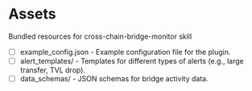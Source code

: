 # Assets

Bundled resources for cross-chain-bridge-monitor skill

- [ ] example_config.json - Example configuration file for the plugin.
- [ ] alert_templates/ - Templates for different types of alerts (e.g., large transfer, TVL drop).
- [ ] data_schemas/ - JSON schemas for bridge activity data.
